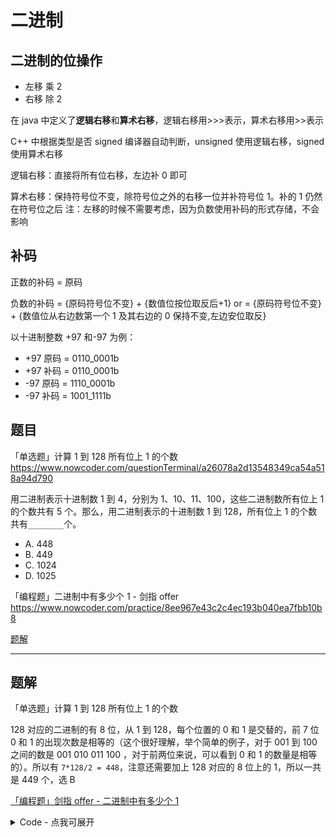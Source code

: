 # 二进制

## 二进制的位操作

- 左移 乘 2
- 右移 除 2

在 java 中定义了**逻辑右移**和**算术右移**，逻辑右移用>>>表示，算术右移用>>表示

C++ 中根据类型是否 signed 编译器自动判断，unsigned 使用逻辑右移，signed 使用算术右移

逻辑右移：直接将所有位右移，左边补 0 即可

算术右移：保持符号位不变，除符号位之外的右移一位并补符号位 1。补的 1 仍然在符号位之后
注：左移的时候不需要考虑，因为负数使用补码的形式存储，不会影响

## 补码

正数的补码 = 原码

负数的补码 = {原码符号位不变} + {数值位按位取反后+1} or
= {原码符号位不变} + {数值位从右边数第一个 1 及其右边的 0 保持不变,左边安位取反}

以十进制整数 +97 和-97 为例：

- +97 原码 = 0110_0001b
- +97 补码 = 0110_0001b
- -97 原码 = 1110_0001b
- -97 补码 = 1001_1111b

## 题目

「单选题」计算 1 到 128 所有位上 1 的个数
https://www.nowcoder.com/questionTerminal/a26078a2d13548349ca54a518a94d790

用二进制表示十进制数 1 到 4，分别为 1、10、11、100，这些二进制数所有位上 1 的个数共有 5 个。那么，用二进制表示的十进制数 1 到 128，所有位上 1 的个数共有`________`个。

- A. 448
- B. 449
- C. 1024
- D. 1025

「编程题」二进制中有多少个 1 - 剑指 offer
https://www.nowcoder.com/practice/8ee967e43c2c4ec193b040ea7fbb10b8

[题解](#题解)

---

## 题解

「单选题」计算 1 到 128 所有位上 1 的个数

128 对应的二进制的有 8 位，从 1 到 128，每个位置的 0 和 1 是交替的，前 7 位 0 和 1 的出现次数是相等的（这个很好理解，举个简单的例子，对于 001 到 100 之间的数是 001 010 011 100 ，对于前两位来说，可以看到 0 和 1 的数量是相等的）。所以有 `7*128/2 = 448`，注意还需要加上 128 对应的 8 位上的 1，所以一共是 449 个，选 B

[「编程题」剑指 offer - 二进制中有多少个 1](../jz-offer/11-二进制中有多少个1.md)

<details>
<summary>Code - 点我可展开</summary>

<<<@/books/code/ds/剑指offer-11.cpp

</details>

